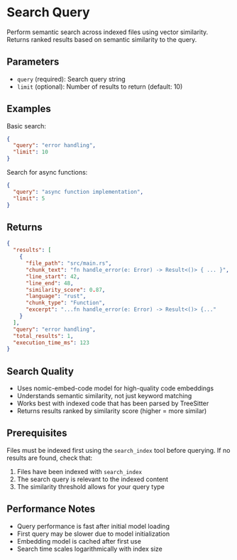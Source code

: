 # Search Query

Perform semantic search across indexed files using vector similarity. Returns ranked results based on semantic similarity to the query.

## Parameters

- `query` (required): Search query string
- `limit` (optional): Number of results to return (default: 10)

## Examples

Basic search:
```json
{
  "query": "error handling",
  "limit": 10
}
```

Search for async functions:
```json
{
  "query": "async function implementation",
  "limit": 5
}
```

## Returns

```json
{
  "results": [
    {
      "file_path": "src/main.rs",
      "chunk_text": "fn handle_error(e: Error) -> Result<()> { ... }",
      "line_start": 42,
      "line_end": 48,
      "similarity_score": 0.87,
      "language": "rust",
      "chunk_type": "Function",
      "excerpt": "...fn handle_error(e: Error) -> Result<()> {..."
    }
  ],
  "query": "error handling",
  "total_results": 1,
  "execution_time_ms": 123
}
```

## Search Quality

- Uses nomic-embed-code model for high-quality code embeddings
- Understands semantic similarity, not just keyword matching
- Works best with indexed code that has been parsed by TreeSitter
- Returns results ranked by similarity score (higher = more similar)

## Prerequisites

Files must be indexed first using the `search_index` tool before querying.
If no results are found, check that:
1. Files have been indexed with `search_index`
2. The search query is relevant to the indexed content
3. The similarity threshold allows for your query type

## Performance Notes

- Query performance is fast after initial model loading
- First query may be slower due to model initialization
- Embedding model is cached after first use
- Search time scales logarithmically with index size